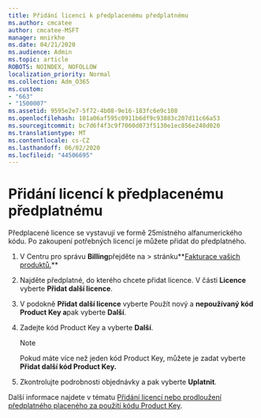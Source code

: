 ```yaml
---
title: Přidání licencí k předplacenému předplatnému
ms.author: cmcatee
author: cmcatee-MSFT
manager: mnirkhe
ms.date: 04/21/2020
ms.audience: Admin
ms.topic: article
ROBOTS: NOINDEX, NOFOLLOW
localization_priority: Normal
ms.collection: Adm_O365
ms.custom:
- "663"
- "1500007"
ms.assetid: 9595e2e7-5f72-4b08-9e16-183fc6e9c108
ms.openlocfilehash: 101a06af595c0911b6df9c93883c207d11c66a53
ms.sourcegitcommit: bc7d6f4f3c9f7060d073f5130e1ec856e248d020
ms.translationtype: MT
ms.contentlocale: cs-CZ
ms.lasthandoff: 06/02/2020
ms.locfileid: "44506695"
---
```

# <a name="add-seats-to-a-prepaid-subscription"></a>Přidání licencí k předplacenému předplatnému

Předplacené licence se vystavují ve formě 25místného alfanumerického kódu. Po zakoupení potřebných licencí je můžete přidat do předplatného. 

1. V Centru pro správu **Billing**přejděte na  >  stránku**[Fakturace vašich produktů.](https://go.microsoft.com/fwlink/p/?linkid=842054)**

2. Najděte předplatné, do kterého chcete přidat licence. V části **Licence** vyberte **Přidat další licence**.

3. V podokně **Přidat další licence** vyberte Použít nový a **nepoužívaný kód Product Key a**pak vyberte **Další**.

4. Zadejte kód Product Key a vyberte **Další**.

    > [!NOTE]
    > Pokud máte více než jeden kód Product Key, můžete je zadat vyberte **Přidat další kód Product Key.**

5. Zkontrolujte podrobnosti objednávky a pak vyberte **Uplatnit**.

Další informace najdete v tématu [Přidání licencí nebo prodloužení předplatného placeného za použití kódu Product Key](https://docs.microsoft.com/microsoft-365/commerce/licenses/add-licenses-using-product-key).